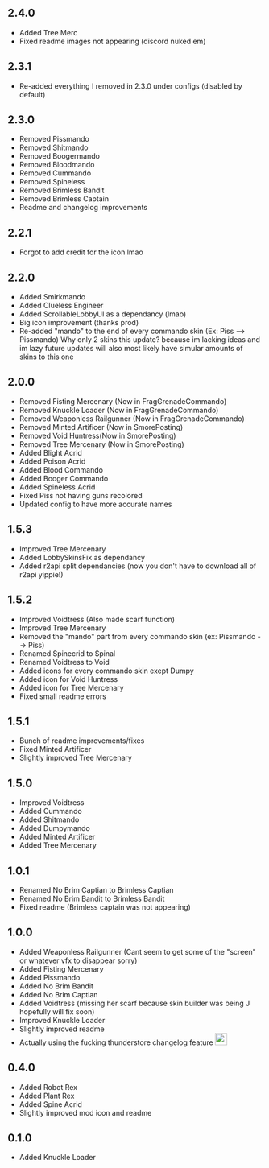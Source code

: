## 2.4.0

- Added Tree Merc
- Fixed readme images not appearing (discord nuked em)

## 2.3.1 

- Re-added everything I removed in 2.3.0 under configs (disabled by default)

## 2.3.0
- Removed Pissmando
- Removed Shitmando
- Removed Boogermando
- Removed Bloodmando
- Removed Cummando
- Removed Spineless
- Removed Brimless Bandit
- Removed Brimless Captain
- Readme and changelog improvements

## 2.2.1

- Forgot to add credit for the icon lmao

## 2.2.0

- Added Smirkmando
- Added Clueless Engineer 
- Added ScrollableLobbyUI as a dependancy (lmao)
- Big icon improvement (thanks prod)
- Re-added "mando" to the end of every commando skin (Ex: Piss --> Pissmando)
Why only 2 skins this update? because im lacking ideas and im lazy future updates will also most likely have simular amounts of skins to this one

## 2.0.0 

- Removed Fisting Mercenary (Now in FragGrenadeCommando)
- Removed Knuckle Loader (Now in FragGrenadeCommando)
- Removed Weaponless Railgunner (Now in FragGrenadeCommando)
- Removed Minted Artificer (Now in SmorePosting)
- Removed Void Huntress(Now in SmorePosting)
- Removed Tree Mercenary (Now in SmorePosting)
- Added Blight Acrid
- Added Poison Acrid
- Added Blood Commando
- Added Booger Commando
- Added Spineless Acrid
- Fixed Piss not having guns recolored
- Updated config to have more accurate names

## 1.5.3 

- Improved Tree Mercenary
- Added LobbySkinsFix as dependancy
- Added r2api split dependancies (now you don't have to download all of r2api yippie!)

## 1.5.2 

- Improved Voidtress (Also made scarf function)
- Improved Tree Mercenary
- Removed the "mando" part from every commando skin (ex: Pissmando --> Piss)
- Renamed Spinecrid to Spinal
- Renamed Voidtress to Void
- Added icons for every commando skin exept Dumpy
- Added icon for Void Huntress
- Added icon for Tree Mercenary
- Fixed small readme errors

## 1.5.1 

- Bunch of readme improvements/fixes
- Fixed Minted Artificer
- Slightly improved Tree Mercenary

## 1.5.0 

- Improved Voidtress
- Added Cummando
- Added Shitmando
- Added Dumpymando
- Added Minted Artificer
- Added Tree Mercenary

## 1.0.1

- Renamed No Brim Captian to Brimless Captian
- Renamed No Brim Bandit to Brimless Bandit
- Fixed readme (Brimless captain was not appearing)

## 1.0.0 

- Added Weaponless Railgunner (Cant seem to get some of the "screen" or whatever vfx to disappear sorry)
- Added Fisting Mercenary 
- Added Pissmando
- Added No Brim Bandit
- Added No Brim Captian
- Added Voidtress (missing her scarf because skin builder was being J hopefully will fix soon)
- Improved Knuckle Loader
- Slightly improved readme
- Actually using the fucking thunderstore changelog feature <img src="https://cdn.discordapp.com/attachments/1046502612406636734/1092548501197561916/1076259075312074763.png" width="24"/>

## 0.4.0 

- Added Robot Rex
- Added Plant Rex
- Added Spine Acrid
- Slightly improved mod icon and readme

## 0.1.0 

- Added Knuckle Loader